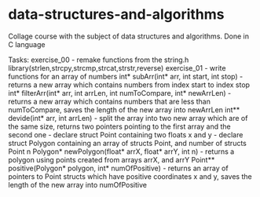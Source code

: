 # data-structures-and-algorithms

Collage course with the subject of data structures and algorithms. Done in C language

Tasks:
  exercise_00
    - remake functions from the string.h library(strlen,strcpy,strcmp,strcat,strstr,reverse)
  exercise_01
    - write functions for an array of numbers
      int* subArr(int* arr, int start, int stop) - returns a new array which contains numbers from index start to index stop
      int* filterArr(int* arr, int arrLen, int numToCompare, int* newArrLen) - returns a new array which contains numbers that are less than numToCompare, saves the length of the new array into newArrLen
      int** devide(int* arr, int arrLen) - split the array into two new array which are of the same size, returns two pointers pointing to the first array and the second one
    - declare struct Point containing two floats x and y
    - declare struct Polygon containing an array of structs Point, and number of structs Point n
      Polygon* newPolygon(float* arrX, float* arrY, int n) - returns a polygon using points created from arrays arrX, and arrY
      Point** positive(Polygon* polygon, int* numOfPositive) - returns an array of pointers to Point structs which have positive coordinates x and y, saves the length of the new array into numOfPositive
      
